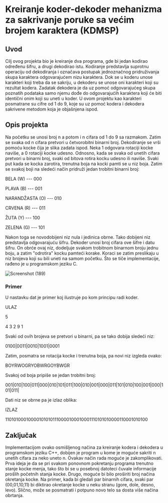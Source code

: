 # Kreiranje koder-dekoder mehanizma za sakrivanje poruke sa većim brojem karaktera (KDMSP)

## Uvod
  Cilj ovog projekta bio je kreiranje dva programa, gde bi jedan kodirao određenu šifru, a drugi dekodirao istu. Kodiranje 
predstavlja suprotnu operaciju od dekodiranja i označava postupak jednoznačnog pridruživanja skupa karaktera odgovarajućem nizu 
karaktera. Dok se u koderu unose karakteri koji treba da se sakriju, u dekoderu se unose oni karakteri koji su rezultat kodera. 
Zadatak dekodera je da uz pomoć odgovarajućeg skupa poznatih podataka samo njemu dođe do odgovarajućih karaktera koji će biti 
identični onim koji su uneti u koder. U ovom projektu kao karakteri posmatrane su cifre od 1 do 9, koje su uz pomoć kodera i dekodera
sakrivene metodom koja je objašnjena ispod.
## Opis projekta
Na početku se unosi broj n a potom i n cifara od 1 do 9 sa razmakom. Zatim se svaka od n cifara pretvori u četvorobitni binarni broj. Dekodiranje se vrši pomoću kocke
čija je slika zadata ispod. Neka 1 odgovara rotaciji kocke naviše, a 0 rotaciji kocke udesno. Odnosno, kada se svaka od unetih cifara pretvori u binarni broj, svaki od
bitova rotira kocku udesno ili naviše. Svaki put kada se kocka zarotira, trenutna boja na kocki pamti se u niz boja. Zatim se svakoj boji na sledeći način pridruži jedan 
trobitni binarni broj:


 BELA (W) --- 000
 
 
PLAVA (B) --- 001


NARANDŽASTA (O) --- 010


CRVENA (R) --- 011


ŽUTA (Y) --- 100


ZELENA (G) --- 101


Nakon toga se novodobijeni niz nula i jedinica obrne. Tako dobijeni niz predstavlja odgovarajuću šifru.
Dekoder unosi broj cifara ove šifre i datu šifru. On obrće ovaj niz, dodeljuje svakom trobitnom binarnom broju jednu boju, a zatim "odrotira" kocku pamteći korake. Koraci se zatim preslikaju u niz brojeva koji su bili uneti na samom početku.
Što se tiče implementacije, rađeno je u programskom jeziku C.

![Screenshot (189)](https://user-images.githubusercontent.com/68563777/121240257-68944b80-c89a-11eb-9501-f9774032e93c.png)
### Primer
U nastavku dat je primer koj ilustruje po kom principu radi koder.


ULAZ

5


4 3 2 9 1


Svaki od ovih brojeva se pretvori u binarni, pa se tako dobija sledeći niz:


0100|0011|0010|1001|0001


Zatim, posmatra se rotacija kocke i trenutna boja, pa novi niz izgleda ovako:


BOYRWOGRYOBWRGOYBWGR


Svakoj od boja pripiše se jedan trobitni broj:


001|010|100|011|000|010|101|011|100|010|001|000|011|101|010|100|001|000|101|011|


Dati niz se obrne pa je izlaz oblika:


IZLAZ


110101000100001010101110000100010001110101010000110001010100



## Zaključak
 Implementacijom ovako osmišljenog načina za kreiranje kodera i dekodera u programskom jeziku C++, 
dobijen je program u kome je moguće sakriti n unetih cifara za neko uneto n. Ovakav način rada moguće je zakomplikovati. Prva ideja 
je da se pri svakom ponovnom pokretanju programa trenutno stanje kocke menja, tako što bi se u posebnoj datoteci čuvale informacije prošlih početnih stanja kocke. Drugo, moguće bi bilo proširiti broj načina okretanja kocke. Na primer, kada bi gledali par binarnih cifara, svaki par (00,01,10,11) bi diktirao okretanje kocke u neku stranu (gore, dole, desno, levo). Slično, može se posmatrati i potpuno novo telo sa dosta više načina obrtanja.
